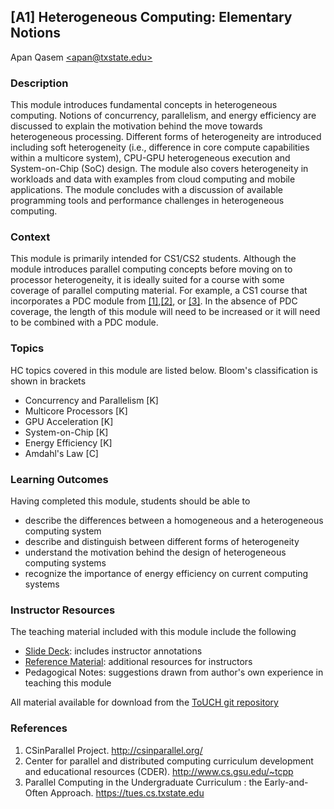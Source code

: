 ## [A1] Heterogeneous Computing: Elementary Notions
Apan Qasem [\<apan@txstate.edu\>](mailto:apan@txstate.edu)

### Description

This module introduces fundamental concepts in heterogeneous computing. Notions of concurrency,
parallelism, and energy efficiency are discussed to explain the motivation  behind the move towards
heterogeneous processing. Different forms of heterogeneity are introduced including soft
heterogeneity (i.e., difference in core compute capabilities within a multicore system), CPU-GPU
heterogeneous execution and System-on-Chip (SoC) design. The module also covers heterogeneity 
in workloads and data with examples from cloud computing and mobile applications. The module concludes
with a discussion of available programming tools and performance challenges in heterogeneous
computing. 

### Context

This module is primarily intended for CS1/CS2 students. Although the module introduces parallel
computing concepts before moving on to processor heterogeneity, it is ideally suited for a course with some
coverage of parallel computing material. For example, a CS1 course that incorporates a PDC module
from [[1]](#csinparallel),[[2]](#cder), or [[3]](#tues). In the absence of PDC coverage, the length
of this module will need to be increased or it will need to be combined with a PDC module. 

### Topics

HC topics covered in this module are listed below. Bloom's classification is shown in brackets

  * Concurrency and Parallelism [K]
  * Multicore Processors [K]
  * GPU Acceleration [K]
  * System-on-Chip [K]
  * Energy Efficiency [K]
  * Amdahl's Law [C]


### Learning Outcomes

Having completed this module, students should be able to 

  * describe the differences between a homogeneous and a heterogeneous computing system
  * describe and distinguish between different forms of heterogeneity
  * understand the motivation behind the design of heterogeneous computing systems
  * recognize the importance of energy efficiency on current computing systems

### Instructor Resources

The teaching material included with this module include the following

  * [Slide Deck](./lecture_slides.pptx): includes instructor annotations
  * [Reference Material](./reference_material.md): additional resources for instructors
  * Pedagogical Notes: suggestions drawn from author's own experience in teaching this module 

All material available for download from the [ToUCH git
repository](https://github.com/TeachingUndergradsCHC/modules.git)  


### References 

1. <a name="csinparallel"></a>CSinParallel Project. <http://csinparallel.org/>
1. <a name="cder"></a>Center for parallel and distributed computing curriculum development and
  educational resources 
  (CDER). <http://www.cs.gsu.edu/~tcpp>
1. <a name="tues"></a>Parallel Computing in the Undergraduate Curriculum : the Early-and-Often
  Approach. <https://tues.cs.txstate.edu>


